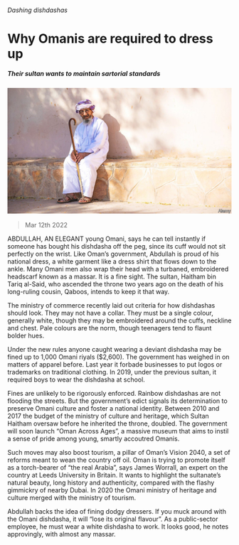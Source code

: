 ###### Dashing dishdashas

# Why Omanis are required to dress up 

##### Their sultan wants to maintain sartorial standards 

![image](images/20220312_MAP004_0.jpg) 

> Mar 12th 2022 

ABDULLAH, AN ELEGANT young Omani, says he can tell instantly if someone has bought his dishdasha off the peg, since its cuff would not sit perfectly on the wrist. Like Oman’s government, Abdullah is proud of his national dress, a white garment like a dress shirt that flows down to the ankle. Many Omani men also wrap their head with a turbaned, embroidered headscarf known as a massar. It is a fine sight. The sultan, Haitham bin Tariq al-Said, who ascended the throne two years ago on the death of his long-ruling cousin, Qaboos, intends to keep it that way.

The ministry of commerce recently laid out criteria for how dishdashas should look. They may not have a collar. They must be a single colour, generally white, though they may be embroidered around the cuffs, neckline and chest. Pale colours are the norm, though teenagers tend to flaunt bolder hues.


Under the new rules anyone caught wearing a deviant dishdasha may be fined up to 1,000 Omani riyals ($2,600). The government has weighed in on matters of apparel before. Last year it forbade businesses to put logos or trademarks on traditional clothing. In 2019, under the previous sultan, it required boys to wear the dishdasha at school.

Fines are unlikely to be rigorously enforced. Rainbow dishdashas are not flooding the streets. But the government’s edict signals its determination to preserve Omani culture and foster a national identity. Between 2010 and 2017 the budget of the ministry of culture and heritage, which Sultan Haitham oversaw before he inherited the throne, doubled. The government will soon launch “Oman Across Ages”, a massive museum that aims to instil a sense of pride among young, smartly accoutred Omanis.

Such moves may also boost tourism, a pillar of Oman’s Vision 2040, a set of reforms meant to wean the country off oil. Oman is trying to promote itself as a torch-bearer of “the real Arabia”, says James Worrall, an expert on the country at Leeds University in Britain. It wants to highlight the sultanate’s natural beauty, long history and authenticity, compared with the flashy gimmickry of nearby Dubai. In 2020 the Omani ministry of heritage and culture merged with the ministry of tourism.

Abdullah backs the idea of fining dodgy dressers. If you muck around with the Omani dishdasha, it will “lose its original flavour”. As a public-sector employee, he must wear a white dishdasha to work. It looks good, he notes approvingly, with almost any massar.

